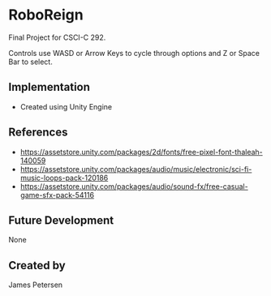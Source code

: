 # RoboReign
Final Project for CSCI-C 292.

Controls use WASD or Arrow Keys to cycle through options and Z or Space Bar to select.
## Implementation
- Created using Unity Engine
## References
- https://assetstore.unity.com/packages/2d/fonts/free-pixel-font-thaleah-140059
- https://assetstore.unity.com/packages/audio/music/electronic/sci-fi-music-loops-pack-120186
- https://assetstore.unity.com/packages/audio/sound-fx/free-casual-game-sfx-pack-54116
## Future Development
None
## Created by
James Petersen
